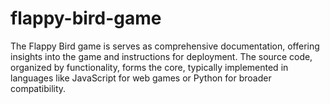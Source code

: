# flappy-bird-game
The Flappy Bird game is  serves as comprehensive documentation, offering insights into the game and instructions for deployment. The source code, organized by functionality, forms the core, typically implemented in languages like JavaScript for web games or Python for broader compatibility.
